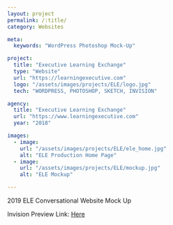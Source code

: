```yaml
---
layout: project
permalink: /:title/
category: Websites

meta:
  keywords: "WordPress Photoshop Mock-Up"

project:
  title: "Executive Learning Exchange"
  type: "Website"
  url: "https://learningexecutive.com"
  logo: "/assets/images/projects/ELE/logo.jpg"
  tech: "WORDPRESS, PHOTOSHOP, SKETCH, INVISION"

agency:
  title: "Executive Learning Exchange"
  url: "https://www.learningexecutive.com"
  year: "2018"

images:
  - image:
    url: "/assets/images/projects/ELE/ele_home.jpg"
    alt: "ELE Production Home Page"
  - image:
    url: "/assets/images/projects/ELE/mockup.jpg"
    alt: "ELE Mockup"

---
```

<p>2019 ELE Conversational Website Mock Up</p>
<p>Invision Preview Link: <a href="https://invis.io/4CPX4BAV7MY#/340303858_Desktop">Here</a> </p>

